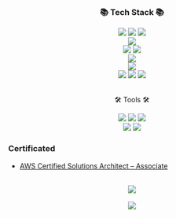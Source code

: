 <div align=center>
	<h3>📚 Tech Stack 📚</h3>
</div>
<div align="center">
	<img src="https://img.shields.io/badge/Amazon EKS-FF9900?style=flat&logo=Amazon EKS&logoColor=white" />
	<img src="https://img.shields.io/badge/Amazon ECS-FF9900?style=flat&logo=Amazon ECS&logoColor=white" />
	<img src="https://img.shields.io/badge/Kubernetes-7B42BC?style=flat&logo=Kubernetes&logoColor=white" />
	<br>
	<img src="https://img.shields.io/badge/Terraform-7B42BC?style=flat&logo=Terraform&logoColor=white" />
	<br>
	<img src="https://img.shields.io/badge/GitHub Actions-2088FF?style=flat&logo=GitHub Actions&logoColor=white" />
	<img src="https://img.shields.io/badge/Argo-EF7B4D?style=flat&logo=Argo&logoColor=white" />
	<br>
 	<img src="https://img.shields.io/badge/Datadog-632CA6?style=flat&logo=Datadog&logoColor=white"/> 
	<br>
	<img src="https://img.shields.io/badge/Istio-466BB0?style=flat&logo=Istio&logoColor=white" />
	<br>
	<img src="https://img.shields.io/badge/NGINX-009639?style=flat&logo=NGINX&logoColor=white" />
	<img src="https://img.shields.io/badge/Linux-FCC624?style=flat&logo=Linux&logoColor=white" />
	<img src="https://img.shields.io/badge/k6-7D64FF?style=flat&logo=k6&logoColor=white" />
	<br>
</div>
<br>
<div align=center>
	<p>🛠 Tools 🛠</p>
</div>
<div align=center>
	<img src="https://img.shields.io/badge/Visual%20Studio%20Code-007ACC?style=flat&logo=VisualStudioCode&logoColor=white" />
	<img src="https://img.shields.io/badge/Vim-019733?style=flat&logo=Vim&logoColor=white" />
	<img src="https://img.shields.io/badge/Lens-3D90CE?style=flat&logo=Lens&logoColor=white" />
	<br>
	<img src="https://img.shields.io/badge/AWS-232F3E?style=flat&logo=AmazonAWS&logoColor=white" />
	<img src="https://img.shields.io/badge/GitHub-181717?style=flat&logo=GitHub&logoColor=white" />
	<br>
</div>

### Certificated
 - [AWS Certified Solutions Architect – Associate](https://www.credly.com/badges/5f9b4b06-01fd-411f-b9be-8605440cc5a0/public_url)

<div align=center>
	<br>
	<img src="https://github-readme-stats.vercel.app/api/top-langs/?username=b100to&layout=compact"><br><br>
	<img src="https://github-readme-stats.vercel.app/api?username=b100to&show_icons=true">
</div>
